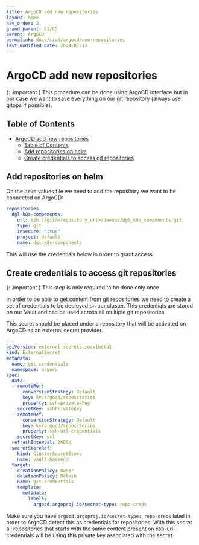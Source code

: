 ```yaml
---
title: ArgoCD add new repositories
layout: home
nav_order: 3
grand_parent: CI/CD
parent: ArgoCD
permalink: docs/cicd/argocd/new-repositories
last_modified_date: 2024-01-13
---
```


# ArgoCD add new repositories

<div markdown="block">
{: .important }
This procedure can be done using ArgoCD interface but in our case we want to save everything on our git repository (always use gitops if possible).
</div>

## Table of Contents

- [ArgoCD add new repositories](#argocd-add-new-repositories)
  * [Table of Contents](#table-of-contents)
  * [Add repositories on helm](#add-repositories-on-helm)
  * [Create credentials to access git repositories](#create-credentials-to-access-git-repositories)

## Add repositories on helm

On the helm values file we need to add the repository we want to be connected on ArgoCD:

```yaml
repositories:
  dgl-k8s-components:
    url: ssh://git@<repository_url>/devops/dgl_k8s_components.git
    type: git
    insecure: "true"
    project: default
    name: dgl-k8s-components
```

This will use the credentials below in order to grant access.

## Create credentials to access git repositories
<div markdown="block">
{: .important }
This step is only required to be done only once
</div>

In order to be able to get content from git repositories we need to create a set of credentials to be deployed on our cluster. This credentials are stored on our Vault and can be used across all multiple git repositories.

This secret should be placed under a repository that will be activated on ArgoCD as an external secret provider.

```yaml
---
apiVersion: external-secrets.io/v1beta1
kind: ExternalSecret
metadata:
  name: git-credentials
  namespace: argocd
spec:
  data:
  - remoteRef:
      conversionStrategy: Default
      key: kv/argocd/repositories
      property: ssh-private-key
    secretKey: sshPrivateKey
  - remoteRef:
      conversionStrategy: Default
      key: kv/argocd/repositories
      property: ssh-url-credentials
    secretKey: url
  refreshInterval: 3600s
  secretStoreRef:
    kind: ClusterSecretStore
    name: vault-backend
  target:
    creationPolicy: Owner
    deletionPolicy: Retain
    name: git-credentials
    template:
      metadata:
        labels:
          argocd.argoproj.io/secret-type: repo-creds
```
Make sure you have `argocd.argoproj.io/secret-type: repo-creds` label in order to ArgoCD detect this as credentials for repositories.
With this secret all repositories that starts with the same content present on ssh-url-credentials will be using this private key associated with the secret.